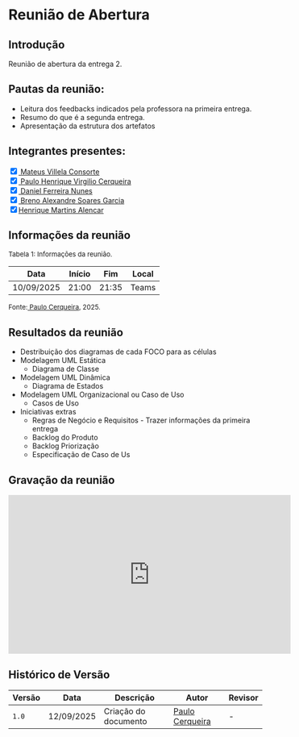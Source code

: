 
# Reunião de Abertura

## Introdução

Reunião de abertura da entrega 2.

## Pautas da reunião:

- Leitura dos feedbacks indicados pela professora na primeira entrega.
- Resumo do que é a segunda entrega.
- Apresentação da estrutura dos artefatos

## Integrantes presentes:

<label><input type="checkbox" checked abled>[ Mateus Villela Consorte ](https://github.com/MVConsorte)</label><br>
<label><input type="checkbox" checked abled>[ Paulo Henrique Virgilio Cerqueira ](https://github.com/paulocerqr)</label><br>
<label><input type="checkbox" checked abled>[ Daniel Ferreira Nunes ](https://github.com/Mach1r0)</label><br>
<label><input type="checkbox" checked abled>[ Breno Alexandre Soares Garcia ](https://github.com/brenoalexandre0)</label><br>
<label><input type="checkbox" checked abled>[Henrique Martins Alencar](https://github.com/henryqma)</label><br>


## Informações da reunião

<font size="2" >

<p > Tabela 1: Informações da reunião. </p>

</font>

| Data | Início | Fim | Local |
|:-:|:-:|:-:|:-:|
| 10/09/2025  | 21:00 | 21:35  | Teams |

<font size="2" >

<p>Fonte:<a href= "https://github.com/paulocerqr"> Paulo Cerqueira</a>, 2025.</p>

</font>

## Resultados da reunião 

- Destribuição dos diagramas de cada FOCO para as células
- Modelagem UML Estática
    - Diagrama de Classe
- Modelagem UML Dinâmica
    - Diagrama de Estados
- Modelagem UML Organizacional ou Caso de Uso
    - Casos de Uso
- Iniciativas extras
    - Regras de Negócio e Requisitos - Trazer informações da primeira entrega
    - Backlog do Produto
    - Backlog Priorização
    - Especificação de Caso de Us

## Gravação da reunião

<iframe width="560" height="315" src="https://www.youtube.com/embed/4v3O1thznyw" title="YouTube video player" frameborder="0" allow="accelerometer; autoplay; clipboard-write; encrypted-media; gyroscope; picture-in-picture; web-share" referrerpolicy="strict-origin-when-cross-origin" allowfullscreen></iframe>

## Histórico de Versão

| Versão | Data | Descrição | Autor | Revisor|
|--------|------|-----------|-------|--------|
|`1.0`| 12/09/2025 | Criação do documento| [Paulo Cerqueira]()| - |

